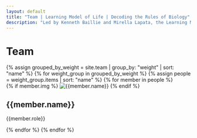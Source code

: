 ```yaml
---
layout: default
title: "Team | Learning Model of Life | Decoding the Rules of Biology"
description: "Led by Kenneth Baillie and Mirella Lapata, the Learning Model of Life team of scientists and programmers is building artificial intelligence to decode biology."
---
```


<div class="team-content">
    <h1 class="team-title">Team</h1>
    <div class="team-grid">
    {% assign grouped_by_weight = site.team | group_by: "weight" | sort: "name" %}
    {% for weight_group in grouped_by_weight %}
        {% assign people = weight_group.items | sort: "name" %}
        {% for member in people %}
        <div class="team-member">
            <div class="member-image">
                {% if member.img %}
                <img class="img-fluid rounded float-start mr-4" src="{{member.img  | relative_url }}" alt="{{member.name}}" loading="lazy">
                {% endif %}
            </div>
            <h2>
                {{member.name}}
            </h2>
            <p>{{member.role}}</p>
        </div>
        {% endfor %}
    {% endfor %}
    </div>
</div>

